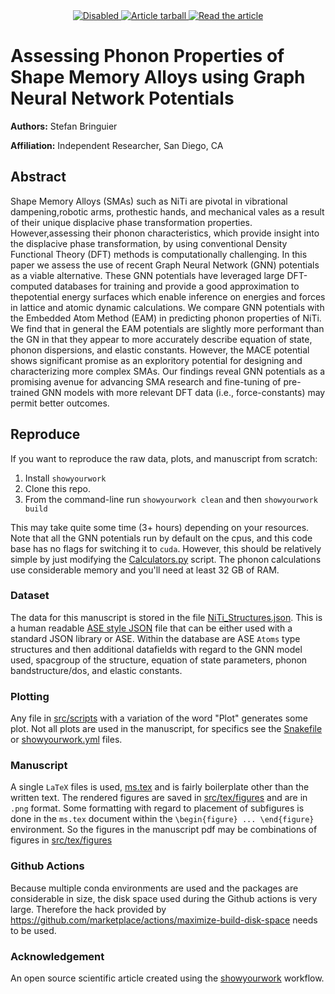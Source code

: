 <p align="center">
<br>
<br>
<a href="https://github.com/stefanbringuier/SMA_Phonons_GNNIP/actions/workflows/build.yml">
<img src="https://github.com/stefanbringuier/SMA_Phonons_GNNIP/actions/workflows/build.yml/badge.svg?branch=main" alt="Disabled"/>
</a>
<a href="https://github.com/stefanbringuier/SMA_Phonons_GNNIP/raw/main-pdf/arxiv.tar.gz">
<img src="https://img.shields.io/badge/article-tarball-blue.svg?style=flat" alt="Article tarball"/>
</a>
<a href="https://github.com/stefanbringuier/SMA_Phonons_GNNIP/raw/main-pdf/ms.pdf">
<img src="https://img.shields.io/badge/article-pdf-blue.svg?style=flat" alt="Read the article"/>
</a>
</p>

# Assessing Phonon Properties of Shape Memory Alloys using Graph Neural Network Potentials

**Authors:** Stefan Bringuier

**Affiliation:** Independent Researcher, San Diego, CA

## Abstract

Shape Memory Alloys (SMAs) such as NiTi are pivotal in vibrational dampening,robotic arms, prothestic hands, and mechanical vales as a result of their unique displacive phase transformation properties. However,assessing their phonon characteristics, which provide insight into the displacive phase transformation, by using conventional Density Functional Theory (DFT) methods is computationally challenging. In this paper we assess the use of recent Graph Neural Network (GNN) potentials as a viable alternative. These GNN potentials have leveraged large DFT-computed databases for training and provide a good approximation to thepotential energy surfaces which enable inference on energies and forces in lattice and atomic dynamic calculations. We compare GNN potentials with the Embedded Atom Method (EAM) in predicting phonon properties of NiTi. We find that in general the EAM potentials are slightly more performant than the GN in that they appear to more accurately describe equation of state, phonon dispersions, and elastic constants. However, the MACE potential shows significant promise as an exploritory potential for designing and characterizing more complex SMAs. Our findings reveal GNN potentials as a promising avenue for advancing SMA research and fine-tuning of pre-trained GNN models with more relevant DFT data (i.e., force-constants) may permit better outcomes.

## Reproduce

If you want to reproduce the raw data, plots, and manuscript from scratch:

1. Install `showyourwork`
2. Clone this repo.
3. From the command-line run `showyourwork clean` and then `showyourwork build`

This may take quite some time (3+ hours) depending on your resources. Note that all the GNN potentials run by default on the cpus, and this code base has no flags for switching it to `cuda`. However, this should be relatively simple by just modifying the [Calculators.py](src/scripts/Calculators.py) script. The phonon calculations use considerable memory and you'll need at least 32 GB of RAM.

### Dataset

The data for this manuscript is stored in the file [NiTi_Structures.json](src/data/NiTi_Structures.json). This is a human readable [ASE style JSON](https://wiki.fysik.dtu.dk/ase/ase/db/db.html) file that can be either used with a standard JSON library or ASE. Within the database are ASE `Atoms` type structures and then additional datafields with regard to the GNN model used, spacgroup of the structure, equation of state parameters, phonon bandstructure/dos, and elastic constants.

### Plotting

Any file in [src/scripts](src/scripts)  with a variation of the word "Plot" generates some plot. Not all plots are used in the manuscript, for specifics see the [Snakefile](Snakefile) or [showyourwork.yml](showyourwork.yml) files.

### Manuscript

A single `LaTeX` files is used, [ms.tex](src/tex/ms.tex) and is fairly boilerplate other than the written text. The rendered figures are saved in [src/tex/figures](src/tex/figures) and are in `.png` format. Some formatting with regard to placement of subfigures is done in the `ms.tex` document within the `\begin{figure} ... \end{figure}` environment. So the figures in the manuscript pdf may be combinations of figures in [src/tex/figures](src/tex/figures)

### Github Actions

Because multiple conda environments are used and the packages are considerable in size, the disk space used during the Github actions is very large. Therefore the hack provided by <https://github.com/marketplace/actions/maximize-build-disk-space> needs to be used.

### Acknowledgement

An open source scientific article created using the [showyourwork](https://github.com/showyourwork/showyourwork) workflow.
